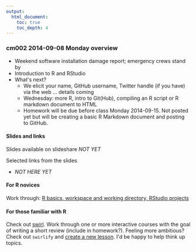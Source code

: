 ```yaml
---
output:
  html_document:
    toc: true
    toc_depth: 4
---
```


### cm002 2014-09-08 Monday overview

  * Weekend software installation damage report; emergency crews stand by
  * Introduction to R and RStudio
  * What's next?
    - We elicit your name, GitHub username, Twitter handle (if you have) via the web ... details coming
    - Wednesday: more R, intro to Git(Hub), compiling an R script or R markdown document to HTML
    - Homework will be due before class Monday 2014-09-15. Not posted yet but will be creating a basic R Markdown document and posting to GitHub.
    
#### Slides and links

Slides available on slideshare *NOT YET*

<!-- 

<iframe src="http://www.slideshare.net/slideshow/embed_code/38663458" width="427" height="356" frameborder="0" marginwidth="0" marginheight="0" scrolling="no" style="border:1px solid #CCC; border-width:1px; margin-bottom:5px; max-width: 100%;" allowfullscreen> </iframe> <div style="margin-bottom:5px"> <strong> <a href="https://www.slideshare.net/jenniferbryan5811/ubc-stat545-2014-cm001-intro-tocourse" title="UBC STAT545 2014 Cm001 intro to-course" target="_blank">UBC STAT545 2014 Cm001 intro to-course</a> </strong> from <strong><a href="http://www.slideshare.net/jenniferbryan5811" target="_blank">Jennifer Bryan</a></strong> </div>

-->

Selected links from the slides

  * *NOT HERE YET*
  
#### For R novices

Work through: [R basics, workspace and working directory, RStudio projects](block002_hello-r-workspace-wd-project.html)

#### For those familiar with R

Check out [swirl](http://swirlstats.com). Work through one or more interactive courses with the goal of writing a short review (include in homework?). Feeling more ambitious? Check out `swirlify` and [create a new lesson](http://swirlstats.com/instructors.html). I'd be happy to help think up topics.